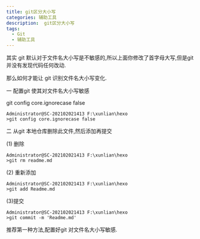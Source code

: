 ```yaml
---
title: git区分大小写
categories: 辅助工具
description:  git区分大小写
tags:
  - Git
  - 辅助工具
---
```


其实 git 默认对于文件名大小写是不敏感的,所以上面你修改了首字母大写,但是git 并没有发现代码任何改动.

那么如何才能让 git 识别文件名大小写变化.

一  配置git 使其对文件名大小写敏感

git config core.ignorecase false

```
Administrator@SC-202102021413 F:\xunlian\hexo
>git config core.ignorecase false
```


二 从git 本地仓库删除此文件,然后添加再提交

(1) 删除
```
Administrator@SC-202102021413 F:\xunlian\hexo
>git rm readme.md
```
(2) 重新添加
```
Administrator@SC-202102021413 F:\xunlian\hexo
>git add Readme.md
```
(3)提交
```
Administrator@SC-202102021413 F:\xunlian\hexo
>git commit -m 'Readme.md'
```
推荐第一种方法,配置好git 对文件名大小写敏感.



